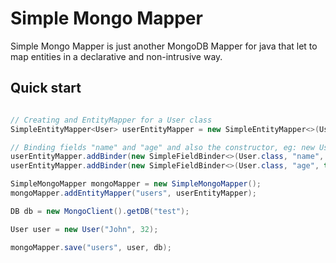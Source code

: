 Simple Mongo Mapper
===================

Simple Mongo Mapper is just another MongoDB Mapper for java that let to map entities in a declarative and  non-intrusive way.


Quick start
-----------

``` java

// Creating and EntityMapper for a User class
SimpleEntityMapper<User> userEntityMapper = new SimpleEntityMapper<>(User.class);

// Binding fields "name" and "age" and also the constructor, eg: new User("John", 32); 
userEntityMapper.addBinder(new SimpleFieldBinder<>(User.class, "name", true, String.class));
userEntityMapper.addBinder(new SimpleFieldBinder<>(User.class, "age", true, Integer.class));

SimpleMongoMapper mongoMapper = new SimpleMongoMapper();
mongoMapper.addEntityMapper("users", userEntityMapper);

DB db = new MongoClient().getDB("test");

User user = new User("John", 32);

mongoMapper.save("users", user, db);


```
